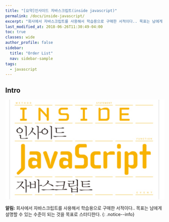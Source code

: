 ```yaml
---
title: "[요약]인사이드 자바스크립트(inside javascript)"
permalink: /docs/inside-javascript/
excerpt: "회사에서 자바스크립트를 사용해서 학습용으로 구매한 서적이다.. 목표는 남에게 설명할 수 있는 수준이 되는 것!"
last_modified_at: 2018-06-26T11:30:49-04:00
toc: true
classes: wide
author_profile: false
sidebar:
  title: "Order List"
  nav: sidebar-sample
tags:
  - javascript
---
```


## Intro
 ![title image ](/assets/images/inside_javascript.PNG)  


 **알림:** 회사에서 자바스크립트를 사용해서 학습용으로 구매한 서적이다.. 목표는 남에게 설명할 수 있는 수준이 되는 것을 목표로 스터디한다.
 {: .notice--info}
